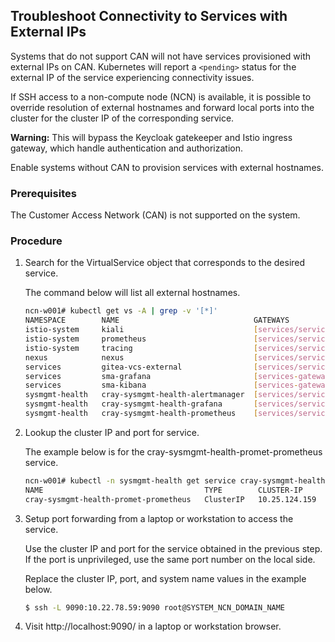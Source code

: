 ## Troubleshoot Connectivity to Services with External IPs

Systems that do not support CAN will not have services provisioned with external IPs on CAN. Kubernetes will report a `<pending>` status for the external IP of the service experiencing connectivity issues.

If SSH access to a non-compute node \(NCN\) is available, it is possible to override resolution of external hostnames and forward local ports into the cluster for the cluster IP of the corresponding service.

**Warning:** This will bypass the Keycloak gatekeeper and Istio ingress gateway, which handle authentication and authorization.

Enable systems without CAN to provision services with external hostnames.

### Prerequisites

The Customer Access Network \(CAN\) is not supported on the system.

### Procedure

1.  Search for the VirtualService object that corresponds to the desired service.

    The command below will list all external hostnames.

    ```bash
    ncn-w001# kubectl get vs -A | grep -v '[*]'
    NAMESPACE        NAME                              GATEWAYS                       HOSTS                                                      AGE
    istio-system     kiali                             [services/services-gateway]    [kiali-istio.SYSTEM_DOMAIN_NAME]                           2d16h
    istio-system     prometheus                        [services/services-gateway]    [prometheus-istio.SYSTEM_DOMAIN_NAME]                      2d16h
    istio-system     tracing                           [services/services-gateway]    [jaeger-istio.SYSTEM_DOMAIN_NAME]                          2d16h
    nexus            nexus                             [services/services-gateway]    [packages.local registry.local nexus.SYSTEM_DOMAIN_NAME]   2d16h
    services         gitea-vcs-external                [services/services-gateway]    [vcs.SYSTEM_DOMAIN_NAME]                                   2d16h
    services         sma-grafana                       [services-gateway]             [sma-grafana.SYSTEM_DOMAIN_NAME]                           2d16h
    services         sma-kibana                        [services-gateway]             [sma-kibana.SYSTEM_DOMAIN_NAME]                            2d16h
    sysmgmt-health   cray-sysmgmt-health-alertmanager  [services/services-gateway]    [alertmanager.SYSTEM_DOMAIN_NAME]                          2d16h
    sysmgmt-health   cray-sysmgmt-health-grafana       [services/services-gateway]    [grafana.SYSTEM_DOMAIN_NAME]                               2d16h
    sysmgmt-health   cray-sysmgmt-health-prometheus    [services/services-gateway]    [prometheus.SYSTEM_DOMAIN_NAME]                            2d16h
    ```

2.  Lookup the cluster IP and port for service.

    The example below is for the cray-sysmgmt-health-promet-prometheus service.

    ```bash
    ncn-w001# kubectl -n sysmgmt-health get service cray-sysmgmt-health-promet-prometheus
    NAME                                    TYPE        CLUSTER-IP      EXTERNAL-IP   PORT(S)    AGE
    cray-sysmgmt-health-promet-prometheus   ClusterIP   10.25.124.159   <none>        9090/TCP   23h
    ```

3.  Setup port forwarding from a laptop or workstation to access the service.

    Use the cluster IP and port for the service obtained in the previous step. If the port is unprivileged, use the same port number on the local side.

    Replace the cluster IP, port, and system name values in the example below.

    ```bash
    $ ssh -L 9090:10.22.78.59:9090 root@SYSTEM_NCN_DOMAIN_NAME
    ```

4.  Visit http://localhost:9090/ in a laptop or workstation browser.


